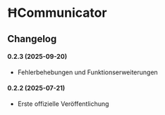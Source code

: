 # ĦCommunicator

## Changelog

#### 0.2.3 (2025-09-20)
- Fehlerbehebungen und Funktionserweiterungen

#### 0.2.2 (2025-07-21)
- Erste offizielle Veröffentlichung
